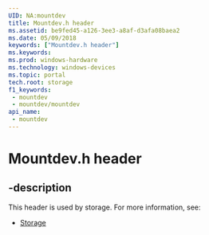 ```yaml
---
UID: NA:mountdev
title: Mountdev.h header
ms.assetid: be9fed45-a126-3ee3-a8af-d3afa08baea2
ms.date: 05/09/2018
keywords: ["Mountdev.h header"]
ms.keywords: 
ms.prod: windows-hardware
ms.technology: windows-devices
ms.topic: portal
tech.root: storage
f1_keywords:
 - mountdev
 - mountdev/mountdev
api_name:
 - mountdev
---
```


# Mountdev.h header


## -description

This header is used by storage. For more information, see:

- [Storage](../_storage/index.md)

